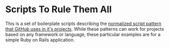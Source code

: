 # Scripts To Rule Them All

This is a set of boilerplate scripts describing the [normalized script pattern
that GitHub uses in it's projects](link-to-strta-blog-post). While these
patterns can work for projects based on any framework or language, these
particular examples are for a simple Ruby on Rails application.
